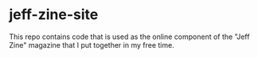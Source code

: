 # jeff-zine-site
This repo contains code that is used as the online component of the "Jeff Zine" magazine that I put together in my free time.
